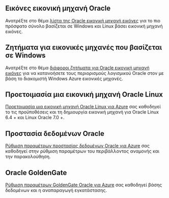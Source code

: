 
 
## <a name="oracle-virtual-machine-images"></a>Εικόνες εικονική μηχανή Oracle

Ανατρέξτε στο θέμα [λίστα της Oracle εικονική μηχανή εικόνες](../articles/virtual-machines/virtual-machines-linux-classic-oracle-images.md) για το πιο πρόσφατο σύνολο βασίζεται σε Windows και Linux βάσει εικονική μηχανή εικόνες.

## <a name="considerations-for-windows-based-virtual-machines"></a>Ζητήματα για εικονικές μηχανές που βασίζεται σε Windows

Ανατρέξτε στο θέμα [διάφοροι ζητήματα για Oracle εικονική μηχανή εικόνες](../articles/virtual-machines/virtual-machines-windows-classic-oracle-considerations.md) για να κατανοήσετε τους περιορισμούς λογισμικού Oracle στον με βάση το διακομιστή Windows Azure εικονικές μηχανές.


## <a name="prepare-an-oracle-linux-virtual-machine"></a>Προετοιμασία μια εικονική μηχανή Oracle Linux

[Προετοιμασία μια εικονική μηχανή Oracle Linux για Azure](../articles/virtual-machines/virtual-machines-linux-prepare-oracle.md) σας καθοδηγεί το τις προϋποθέσεις και τη δημιουργία εικονική μηχανή για Oracle Linux 6.4 + και Linux Oracle 7.0 +.

## <a name="oracle-data-guard"></a>Προστασία δεδομένων Oracle

[Ρύθμιση παραμέτρων προστασίας δεδομένων Oracle για Azure](../articles/virtual-machines/virtual-machines-windows-classic-configure-oracle-data-guard.md) σας καθοδηγεί στην ρύθμιση παραμέτρων του περιβάλλοντος αναμονής και την παρακολούθηση.

## <a name="oracle-goldengate"></a>Oracle GoldenGate

[Ρύθμιση παραμέτρων GoldenGate Oracle για Azure](../articles/virtual-machines/virtual-machines-windows-classic-configure-oracle-goldengate.md) σας καθοδηγεί βάσης δεδομένων και η αναπαραγωγή εγκατάστασης.
